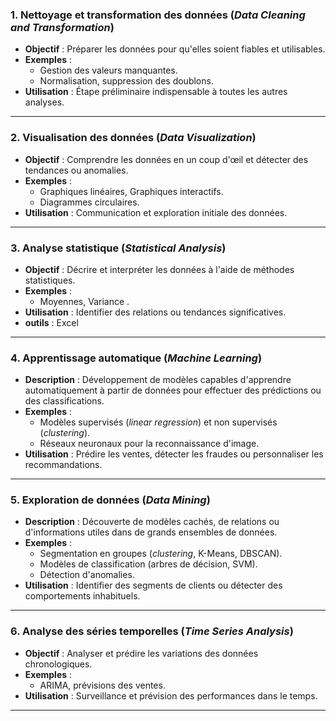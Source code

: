 

### **1. Nettoyage et transformation des données** (*Data Cleaning and Transformation*)  
   - **Objectif** : Préparer les données pour qu'elles soient fiables et utilisables.  
   - **Exemples** :  
     - Gestion des valeurs manquantes.  
     - Normalisation, suppression des doublons.  
   - **Utilisation** : Étape préliminaire indispensable à toutes les autres analyses.  

---

### **2. Visualisation des données** (*Data Visualization*)  
   - **Objectif** : Comprendre les données en un coup d'œil et détecter des tendances ou anomalies.  
   - **Exemples** :  
     - Graphiques linéaires, Graphiques interactifs.
     - Diagrammes circulaires.  
   - **Utilisation** : Communication et exploration initiale des données.  

---

### **3. Analyse statistique** (*Statistical Analysis*)  
   - **Objectif** : Décrire et interpréter les données à l'aide de méthodes statistiques.  
   - **Exemples** :  
     - Moyennes, Variance .  
   - **Utilisation** : Identifier des relations ou tendances significatives.  
   - **outils** : Excel 

---


### 4. **Apprentissage automatique** (*Machine Learning*)  
   - **Description** : Développement de modèles capables d'apprendre automatiquement à partir de données pour effectuer des prédictions ou des classifications.  
   - **Exemples** :
     - Modèles supervisés (*linear regression*) et non supervisés (*clustering*). 
     - Réseaux neuronaux pour la reconnaissance d'image.     
   - **Utilisation** : Prédire les ventes, détecter les fraudes ou personnaliser les recommandations.

---

### 5. **Exploration de données** (*Data Mining*)  
   - **Description** : Découverte de modèles cachés, de relations ou d'informations utiles dans de grands ensembles de données.  
   - **Exemples** :  
     - Segmentation en groupes (*clustering*, K-Means, DBSCAN).  
     - Modèles de classification (arbres de décision, SVM).  
     - Détection d'anomalies.  
   - **Utilisation** : Identifier des segments de clients ou détecter des comportements inhabituels.  

---


### 6. **Analyse des séries temporelles** (*Time Series Analysis*)
- **Objectif** : Analyser et prédire les variations des données chronologiques.
- **Exemples** :
  - ARIMA, prévisions des ventes.
- **Utilisation** : Surveillance et prévision des performances dans le temps.

---








